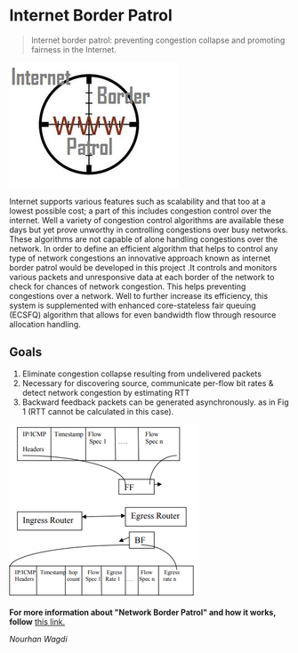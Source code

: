 # Internet Border Patrol

> Internet border patrol: preventing congestion collapse and promoting fairness in the Internet.

![net_border_patrol](icon.jpg)

Internet supports various features such as scalability and that too at a lowest possible cost; a part of this includes congestion control over the internet. Well a variety of congestion control algorithms are available these days but yet prove unworthy in controlling congestions over busy networks. These algorithms are not capable of alone handling congestions over the network. In order to define an efficient algorithm that helps to control any type of network congestions an innovative approach known as internet border patrol would be developed in this project .It controls and monitors various packets and unresponsive data at each border of the network to check for chances of network congestion. This helps preventing congestions over a network. Well to further increase its efficiency, this system is supplemented with enhanced core-stateless fair queuing (ECSFQ) algorithm that allows for even bandwidth flow through resource allocation handling.

## Goals
1. Eliminate congestion collapse resulting from undelivered packets
2. Necessary for discovering source, communicate per-flow bit rates & detect network congestion by estimating RTT
3. Backward feedback packets can be generated asynchronously. as in Fig 1 (RTT cannot be calculated in this case).

![Forward_and_Backward_feedback_packets_exchanged_by_edge_routers](fig1.PNG)

__For more information about "Network Border Patrol" and how it works, follow__ [this link.](https://scialert.net/fulltextmobile/?doi=itj.2006.427.432)

*Nourhan Wagdi*
